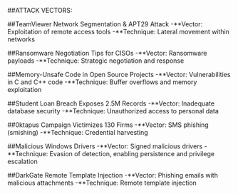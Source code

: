 ##ATTACK VECTORS:

##TeamViewer Network Segmentation & APT29 Attack
-**Vector: Exploitation of remote access tools
-**Technique: Lateral movement within networks
                                               
##Ransomware Negotiation Tips for CISOs
-**Vector: Ransomware payloads
-**Technique: Strategic negotiation and response

##Memory-Unsafe Code in Open Source Projects
-**Vector: Vulnerabilities in C and C++ code
-**Technique: Buffer overflows and memory exploitation

##Student Loan Breach Exposes 2.5M Records
-**Vector: Inadequate database security
-**Technique: Unauthorized access to personal data

##0ktapus Campaign Victimizes 130 Firms
-**Vector: SMS phishing (smishing)
-**Technique: Credential harvesting

##Malicious Windows Drivers
-**Vector: Signed malicious drivers
-**Technique: Evasion of detection, enabling persistence and privilege escalation

##DarkGate Remote Template Injection
-**Vector: Phishing emails with malicious attachments
-**Technique: Remote template injection
